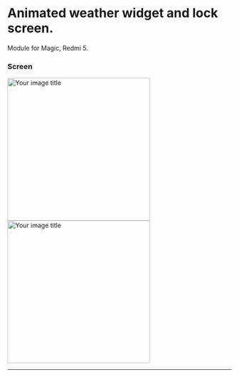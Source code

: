 # Animated weather widget and lock screen.
Module for Magic, Redmi 5.

### Screen
<img src="https://i.imgur.com/V2U7dFU.jpg" alt="Your image title" width="320"/>
<img src="https://i.imgur.com/QQuFUEZ.jpg" alt="Your image title" width="320"/>

---
